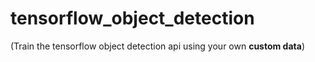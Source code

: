 # tensorflow_object_detection
(Train the tensorflow object detection api using your own **custom data**)
